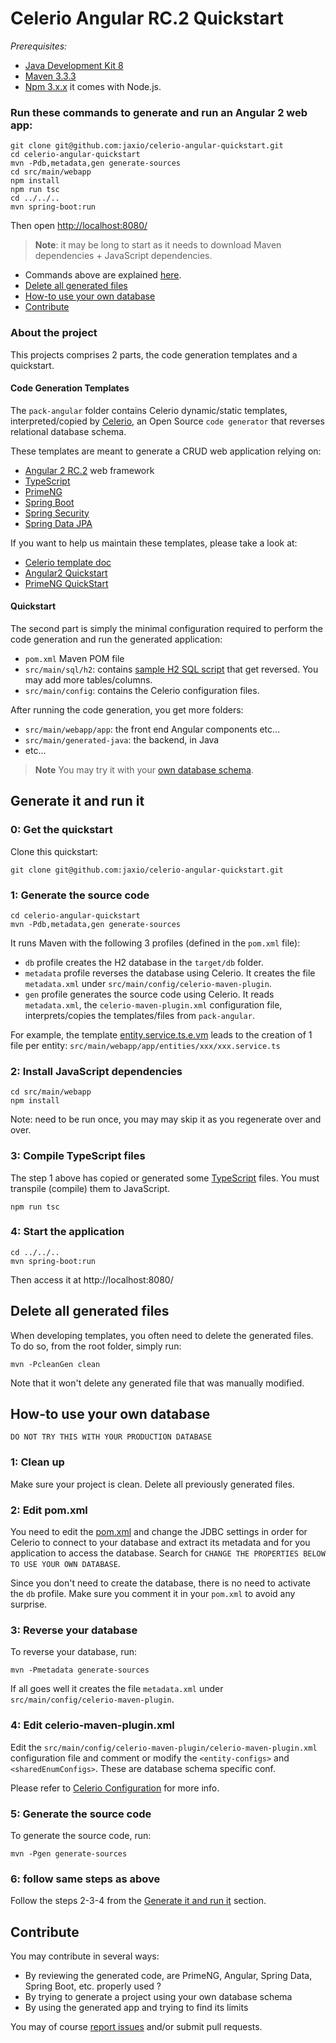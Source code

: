 # Celerio Angular RC.2 Quickstart

*Prerequisites:*

* [Java Development Kit 8](http://www.oracle.com/technetwork/java/javase/downloads/index.html)
* [Maven 3.3.3](https://maven.apache.org/download.cgi)
* [Npm 3.x.x](https://nodejs.org/en/) it comes with Node.js.

### Run these commands to generate and run an Angular 2 web app:

    git clone git@github.com:jaxio/celerio-angular-quickstart.git
    cd celerio-angular-quickstart
    mvn -Pdb,metadata,gen generate-sources
    cd src/main/webapp
    npm install
    npm run tsc
    cd ../../..
    mvn spring-boot:run

Then open [http://localhost:8080/](http://localhost:8080/)

> **Note**: it may be long to start as it needs to download Maven dependencies + JavaScript dependencies.

* Commands above are explained [here](#generate-it-and-run-it).
* [Delete all generated files](#delete-all-generated-files)
* [How-to use your own database](#how-to-use-your-own-database)
* [Contribute](#contribute)

### About the project

This projects comprises 2 parts, the code generation templates and a quickstart.

#### Code Generation Templates

The `pack-angular` folder contains Celerio dynamic/static templates, interpreted/copied 
by [Celerio](https://github.com/jaxio/celerio), an Open Source `code generator` that reverses relational database schema. 

These templates are meant to generate a CRUD web application relying on:

* [Angular 2 RC.2](http://angular.io/) web framework
* [TypeScript](https://www.typescriptlang.org/)
* [PrimeNG](http://primefaces.org/primeng/)
* [Spring Boot](http://projects.spring.io/spring-boot/)
* [Spring Security](http://projects.spring.io/spring-security/)
* [Spring Data JPA](http://projects.spring.io/spring-data-jpa/)

If you want to help us maintain these templates, please take a look at:

* [Celerio template doc](http://www.jaxio.com/documentation/celerio/templates.html)
* [Angular2 Quickstart](https://angular.io/docs/ts/latest/quickstart.html)
* [PrimeNG QuickStart](https://github.com/primefaces/primeng-quickstart)

#### Quickstart

The second part is simply the minimal configuration required to perform the code generation and run the generated application:

* `pom.xml` Maven POM file
* `src/main/sql/h2`: contains [sample H2 SQL script](https://github.com/jaxio/celerio-angular-quickstart/blob/master/src/main/sql/h2/01-create.sql) that get reversed. You may add more tables/columns.
* `src/main/config`: contains the Celerio configuration files. 

After running the code generation, you get more folders:

* `src/main/webapp/app`: the front end Angular components etc...
* `src/main/generated-java`: the backend, in Java
* etc...
 
> **Note** You may try it with your [own database schema](#how-to-use-your-own-database).

## Generate it and run it

### 0: Get the quickstart

Clone this quickstart:

    git clone git@github.com:jaxio/celerio-angular-quickstart.git

### 1: Generate the source code

    cd celerio-angular-quickstart
    mvn -Pdb,metadata,gen generate-sources

It runs Maven with the following 3 profiles (defined in the `pom.xml` file):

* `db` profile creates the H2 database in the `target/db` folder.
* `metadata` profile reverses the database using Celerio. It creates the file `metadata.xml` under `src/main/config/celerio-maven-plugin`.
* `gen` profile generates the source code using Celerio. It reads `metadata.xml`, the `celerio-maven-plugin.xml` configuration file, interprets/copies the templates/files from `pack-angular`.

For example, the template [entity.service.ts.e.vm](https://github.com/jaxio/celerio-angular-quickstart/blob/master/pack-angular/celerio/pack-angular/src/main/webapp/app/entities/entity.service.ts.e.vm)
leads to the creation of 1 file per entity: `src/main/webapp/app/entities/xxx/xxx.service.ts`

### 2: Install JavaScript dependencies

    cd src/main/webapp
    npm install

Note: need to be run once, you may may skip it as you regenerate over and over. 

### 3: Compile TypeScript files

The step 1 above has copied or generated some [TypeScript](https://www.typescriptlang.org/) files.
You must transpile (compile) them to JavaScript.

    npm run tsc

### 4: Start the application

    cd ../../..
    mvn spring-boot:run

Then access it at http://localhost:8080/

## Delete all generated files

When developing templates, you often need to delete the generated files.
To do so, from the root folder, simply run:
    
    mvn -PcleanGen clean

Note that it won't delete any generated file that was manually modified.

## How-to use your own database

`DO NOT TRY THIS WITH YOUR PRODUCTION DATABASE`

### 1: Clean up
 
Make sure your project is clean. Delete all previously generated files.

### 2: Edit pom.xml

You need to edit the [pom.xml](https://github.com/jaxio/celerio-angular-quickstart/blob/master/pom.xml) and change the JDBC settings
in order for Celerio to connect to your database and extract its metadata and for you application to access the database.
Search for `CHANGE THE PROPERTIES BELOW TO USE YOUR OWN DATABASE`.

Since you don't need to create the database, there is no need to activate the `db` profile. 
Make sure you comment it in your `pom.xml` to avoid any surprise.

### 3: Reverse your database 

To reverse your database, run:

    mvn -Pmetadata generate-sources
    
If all goes well it creates the file `metadata.xml` under `src/main/config/celerio-maven-plugin`.

### 4: Edit celerio-maven-plugin.xml

Edit the `src/main/config/celerio-maven-plugin/celerio-maven-plugin.xml` configuration file and comment or modify 
the `<entity-configs>` and `<sharedEnumConfigs>`. These are database schema specific conf.

Please refer to [Celerio Configuration](http://www.jaxio.com/documentation/celerio/configuration.html) for more info.

### 5: Generate the source code

To generate the source code, run:

    mvn -Pgen generate-sources

### 6: follow same steps as above

Follow the steps 2-3-4 from the [Generate it and run it](#generate-it-and-run-it) section.


## Contribute

You may contribute in several ways:

* By reviewing the generated code, are PrimeNG, Angular, Spring Data, Spring Boot, etc.  properly used ?
* By trying to generate a project using your own database schema
* By using the generated app and trying to find its limits

You may of course [report issues](https://github.com/jaxio/celerio-angular-quickstart/issues) and/or submit pull requests.
